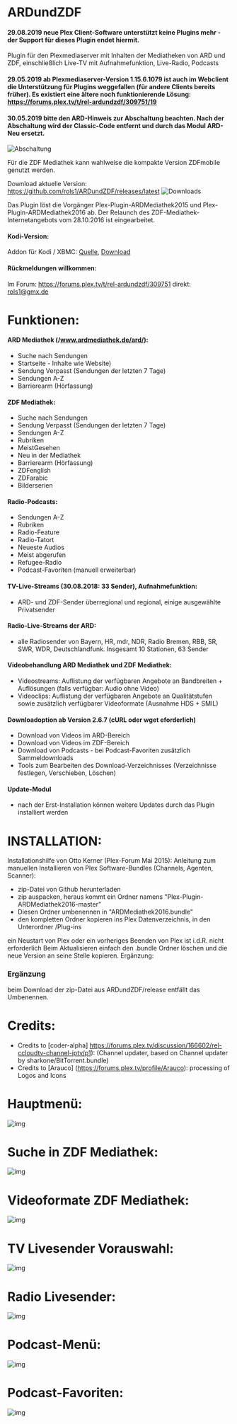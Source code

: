 ARDundZDF
===================

#### 29.08.2019 neue Plex Client-Software unterstützt keine Plugins mehr - der Support für dieses Plugin endet hiermit.


Plugin für den Plexmediaserver 
mit Inhalten der Mediatheken von ARD und ZDF, 
einschließlich Live-TV mit Aufnahmefunktion, Live-Radio, Podcasts

#### 29.05.2019 ab Plexmediaserver-Version 1.15.6.1079 ist auch im Webclient die Unterstützung für Plugins weggefallen (für andere Clients bereits früher).  Es existiert eine ältere noch funktionierende Lösung: https://forums.plex.tv/t/rel-ardundzdf/309751/19

#### 30.05.2019 bitte den ARD-Hinweis zur Abschaltung beachten. Nach der Abschaltung wird der Classic-Code entfernt und durch das Modul ARD-Neu ersetzt.
![Abschaltung ](https://aws1.discourse-cdn.com/plex/optimized/3X/4/d/4d01bb24fae46529c0ec120ec35479278022416d_2_690x327.png)


Für die ZDF Mediathek kann wahlweise die kompakte Version ZDFmobile genutzt werden. 

Download aktuelle Version: https://github.com/rols1/ARDundZDF/releases/latest
![Downloads](https://img.shields.io/github/downloads/rols1/ARDundZDF/total.svg "Downloads")

Das Plugin löst die Vorgänger Plex-Plugin-ARDMediathek2015 und Plex-Plugin-ARDMediathek2016
ab. Der Relaunch des ZDF-Mediathek-Internetangebots vom 28.10.2016 ist eingearbeitet. 

#### Kodi-Version:
Addon für Kodi / XBMC: [Quelle](https://github.com/rols1/Kodi-Addon-ARDundZDF), [Download](https://github.com/rols1/Kodi-Addon-ARDundZDF/releases/latest)

#### Rückmeldungen willkommen:
Im Forum: https://forums.plex.tv/t/rel-ardundzdf/309751
direkt: rols1@gmx.de 
  
Funktionen: 
===================

#### ARD Mediathek (/www.ardmediathek.de/ard/):  
- Suche nach Sendungen
- Startseite - Inhalte wie Website)
- Sendung Verpasst (Sendungen der letzten 7 Tage)
- Sendungen A-Z
- Barrierearm (Hörfassung)

#### ZDF Mediathek: 
- Suche nach Sendungen
- Sendung Verpasst (Sendungen der letzten 7 Tage)
- Sendungen A-Z
- Rubriken
- MeistGesehen
- Neu in der Mediathek
- Barrierearm (Hörfassung)
- ZDFenglish
- ZDFarabic
- Bilderserien

#### Radio-Podcasts:
- Sendungen A-Z
- Rubriken
- Radio-Feature
- Radio-Tatort
- Neueste Audios
- Meist abgerufen
- Refugee-Radio
- Podcast-Favoriten (manuell erweiterbar)

#### TV-Live-Streams (30.08.2018: 33 Sender), Aufnahmefunktion: 
- ARD- und ZDF-Sender überregional und regional, einige ausgewählte Privatsender

#### Radio-Live-Streams der ARD:
- alle Radiosender von Bayern, HR, mdr, NDR, Radio Bremen, RBB, SR, SWR, WDR, Deutschlandfunk. Insgesamt 10 Stationen, 63 Sender
 
#### Videobehandlung ARD Mediathek und ZDF Mediathek:
- Videostreams: Auflistung der verfügbaren Angebote an Bandbreiten + Auflösungen (falls verfügbar: Audio ohne Video)
- Videoclips: Auflistung der verfügbaren Angebote an Qualitätstufen sowie zusätzlich verfügbarer Videoformate (Ausnahme HDS + SMIL) 

#### Downloadoption ab Version 2.6.7 (cURL oder wget eforderlich)
- Download von Videos im ARD-Bereich
- Download von Videos im ZDF-Bereich
- Download von Podcasts - bei Podcast-Favoriten zusätzlich Sammeldownloads 
- Tools zum Bearbeiten des Download-Verzeichnisses (Verzeichnisse festlegen, Verschieben, Löschen)

#### Update-Modul
- nach der Erst-Installation können weitere Updates durch das Plugin installiert werden

INSTALLATION:
===================  
Installationshilfe von Otto Kerner (Plex-Forum Mai 2015):
Anleitung zum manuellen Installieren von Plex Software-Bundles (Channels, Agenten, Scanner):
- zip-Datei von Github herunterladen
- zip auspacken, heraus kommt ein Ordner namens "Plex-Plugin-ARDMediathek2016-master"
- Diesen Ordner umbenennen in "ARDMediathek2016.bundle"
- den kompletten Ordner kopieren ins Plex Datenverzeichnis, in den Unterordner /Plug-ins

ein Neustart von Plex oder ein vorheriges Beenden von Plex ist i.d.R. nicht erforderlich
Beim Aktualisieren einfach den .bundle Ordner löschen und die neue Version an seine Stelle kopieren.
Ergänzung:
 
### Ergänzung
beim Download der zip-Datei aus ARDundZDF/release entfällt das Umbenennen.

Credits:
===================  
- Credits to [coder-alpha] https://forums.plex.tv/discussion/166602/rel-ccloudtv-channel-iptv/p1): (Channel updater, based on Channel updater by sharkone/BitTorrent.bundle)
- Credits to [Arauco] (https://forums.plex.tv/profile/Arauco): processing of Logos and Icons

Hauptmenü:
===================  
![img](https://us.v-cdn.net/6025034/uploads/editor/t4/xrwomsb0zpaq.png)

Suche in ZDF Mediathek:
===================  
![img](https://us.v-cdn.net/6025034/uploads/editor/d5/lsawdl1xybzq.png)

Videoformate ZDF Mediathek:
===================  
![img](https://us.v-cdn.net/6025034/uploads/editor/pm/8y069jf7ad38.png)

TV Livesender Vorauswahl:
===================  
![img](https://us.v-cdn.net/6025034/uploads/editor/i5/vo1g066f7n9n.jpg)

Radio Livesender:
===================  
![img](https://us.v-cdn.net/6025034/uploads/editor/m7/qibbk5zksgkj.png)

Podcast-Menü:
===================  
![img](https://us.v-cdn.net/6025034/uploads/editor/mx/pgmo59s3layj.png)

Podcast-Favoriten:
===================  
![img](https://us.v-cdn.net/6025034/uploads/editor/as/s2ogw2bx2s5h.png)



